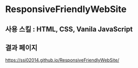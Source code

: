 # ResponsiveFriendlyWebSite
<h2> 사용 스킬 : HTML, CSS, Vanila JavaScript </h2>

<h2>결과 페이지</h2>

https://ssi02014.github.io/ResponsiveFriendlyWebSite/

